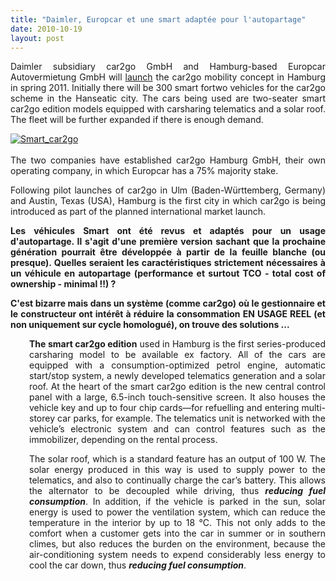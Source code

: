 ```yaml
---
title: "Daimler, Europcar et une smart adaptée pour l'autopartage"
date: 2010-10-19
layout: post
---
```


<p style="text-align: justify">Daimler subsidiary car2go GmbH and Hamburg-based Europcar Autovermietung GmbH will <a href="http://media.daimler.com/dcmedia/0-921-1193661-1-1340898-1-0-0-0-0-1-12761-612873-0-1-0-0-0-0-0.html?TS=1287435494355">launch</a> the car2go mobility concept in Hamburg in spring 2011. Initially there will be 300 smart fortwo vehicles for the car2go scheme in the Hanseatic city. The cars being used are two-seater smart car2go edition models equipped with carsharing telematics and a solar roof. The fleet will be further expanded if there is enough demand.</p> <p style="text-align: justify"><a href="/wp-content/uploads/sites/6/old/6a0120a66d2ad4970b0134884ded9a970c-800wi.jpg" rel="lightbox"><img alt="Smart_car2go" class="asset  asset-image at-xid-6a0120a66d2ad4970b0134884ded9a970c" src="/wp-content/uploads/sites/6/old/6a0120a66d2ad4970b0134884ded9a970c-320wi.jpg" style="margin-left: auto;margin-right: auto" title="Smart_car2go" /></a> <br /> <br />The two companies have established car2go Hamburg GmbH, their own operating company, in which Europcar has a 75% majority stake.</p>  <p style="text-align: justify">Following pilot launches of car2go in Ulm (Baden-Württemberg, Germany) and Austin, Texas (USA), Hamburg is the first city in which car2go is being introduced as part of the planned international market launch.</p> <p style="text-align: justify"><strong>Les véhicules Smart ont été revus et adaptés pour un usage d'autopartage. Il s'agit d'une première version sachant que la prochaine génération pourrait être développée à partir de la feuille blanche (ou presque). Quelles seraient les caractéristiques strictement nécessaires à un véhicule en autopartage (performance et surtout TCO - total cost of ownership - minimal !!) ? </strong></p> <p style="text-align: justify"><strong>C'est bizarre mais dans un système (comme car2go) où le gestionnaire et le constructeur ont intérêt à réduire la consommation EN USAGE REEL (et non uniquement sur cycle homologué), on trouve des solutions ... </strong></p>  <!--more-->   <p style="text-align: justify;padding-left: 30px"><strong>The smart car2go edition</strong> used in Hamburg is the first series-produced carsharing model to be available ex factory. All of the cars are equipped with a consumption-optimized petrol engine, automatic start/stop system, a newly developed telematics generation and a solar roof. At the heart of the smart car2go edition is the new central control panel with a large, 6.5-inch touch-sensitive screen. It also houses the vehicle key and up to four chip cards—for refuelling and entering multi-storey car parks, for example. The telematics unit is networked with the vehicle’s electronic system and can control features such as the immobilizer, depending on the rental process.</p> <p style="text-align: justify;padding-left: 30px">The solar roof, which is a standard feature has an output of 100 W. The solar energy produced in this way is used to supply power to the telematics, and also to continually charge the car’s battery. This allows the alternator to be decoupled while driving, thus <strong><em>reducing fuel consumption</em></strong>. In addition, if the vehicle is parked in the sun, solar energy is used to power the ventilation system, which can reduce the temperature in the interior by up to 18 °C. This not only adds to the comfort when a customer gets into the car in summer or in southern climes, but also reduces the burden on the environment, because the air-conditioning system needs to expend considerably less energy to cool the car down, thus <em><strong>reducing fuel consumption</strong></em>.</p>